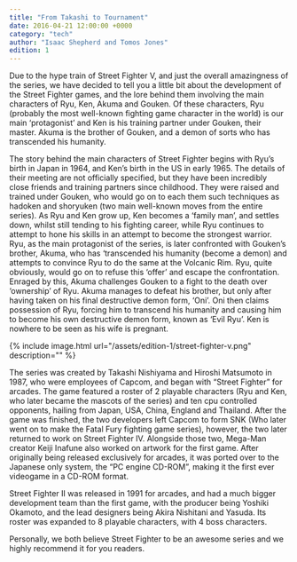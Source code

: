 ```yaml
---
title: "From Takashi to Tournament"
date: 2016-04-21 12:00:00 +0000
category: "tech"
author: "Isaac Shepherd and Tomos Jones"
edition: 1
---
```

Due to the hype train of Street Fighter V, and just the overall amazingness of the series, we have decided to tell you a little bit about the development of the Street Fighter games, and the lore behind them involving the main characters of Ryu, Ken, Akuma and Gouken. Of these characters, Ryu (probably the most well-known fighting game character in the world) is our main ‘protagonist’ and Ken is his training partner under Gouken, their master. Akuma is the brother of Gouken, and a demon of sorts who has transcended his humanity.

The story behind the main characters of Street Fighter begins with Ryu’s birth in Japan in 1964, and Ken’s birth in the US in early 1965. The details of their meeting are not officially specified, but they have been incredibly close friends and training partners since childhood. They were raised and trained under Gouken, who would go on to each them such techniques as hadoken and shoryuken (two main well-known moves from the entire series). As Ryu and Ken grow up, Ken becomes a ‘family man’, and settles down, whilst still tending to his fighting career, while Ryu continues to attempt to hone his skills in an attempt to become the strongest warrior. Ryu, as the main protagonist of the series, is later confronted with Gouken’s brother, Akuma, who has ‘transcended his humanity (become a demon) and attempts to convince Ryu to do the same at the Volcanic Rim. Ryu, quite obviously, would go on to refuse this ‘offer’ and escape the confrontation. Enraged by this, Akuma challenges Gouken to a fight to the death over ‘ownership’ of Ryu. Akuma manages to defeat his brother, but only after having taken on his final destructive demon form, ‘Oni’. Oni then claims possession of Ryu, forcing him to transcend his humanity and causing him to become his own destructive demon form, known as ‘Evil Ryu’. Ken is nowhere to be seen as his wife is pregnant.

{% include image.html url="/assets/edition-1/street-fighter-v.png" description="" %}

The series was created by Takashi Nishiyama and Hiroshi Matsumoto in 1987, who were employees of Capcom, and began with “Street Fighter” for arcades. The game featured a roster of 2 playable characters (Ryu and Ken, who later became the mascots of the series) and ten cpu controlled opponents, hailing from Japan, USA, China, England and Thailand. After the game was finished, the two developers left Capcom to form SNK (Who later went on to make the Fatal Fury fighting game series), however, the two later returned to work on Street Fighter IV. Alongside those two, Mega-Man creator Keiji Inafune also worked on artwork for the first game. After originally being released exclusively for arcades, it was ported over to the Japanese only system, the “PC engine CD-ROM”, making it the first ever videogame in a CD-ROM format.

Street Fighter II was released in 1991 for arcades, and had a much bigger development team than the first game, with the producer being Yoshiki Okamoto, and the lead designers being Akira Nishitani and Yasuda. Its roster was expanded to 8 playable characters, with 4 boss characters.

Personally, we both believe Street Fighter to be an awesome series and we highly recommend it for you readers.
